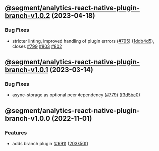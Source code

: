 ## [@segment/analytics-react-native-plugin-branch-v1.0.2](https://github.com/segmentio/analytics-react-native/compare/@segment/analytics-react-native-plugin-branch-v1.0.1...@segment/analytics-react-native-plugin-branch-v1.0.2) (2023-04-18)


### Bug Fixes

* stricter linting, improved handling of plugin errrors ([#795](https://github.com/segmentio/analytics-react-native/issues/795)) ([1ddb4d5](https://github.com/segmentio/analytics-react-native/commit/1ddb4d571df794bc7eaa5c5302ed27b90faf9a73)), closes [#799](https://github.com/segmentio/analytics-react-native/issues/799) [#803](https://github.com/segmentio/analytics-react-native/issues/803) [#802](https://github.com/segmentio/analytics-react-native/issues/802)

## [@segment/analytics-react-native-plugin-branch-v1.0.1](https://github.com/segmentio/analytics-react-native/compare/@segment/analytics-react-native-plugin-branch-v1.0.0...@segment/analytics-react-native-plugin-branch-v1.0.1) (2023-03-14)


### Bug Fixes

* async-storage as optional peer dependency ([#779](https://github.com/segmentio/analytics-react-native/issues/779)) ([f3d5bc0](https://github.com/segmentio/analytics-react-native/commit/f3d5bc024fe3ae988386aac8b9f6f3fc6d84677a))

## @segment/analytics-react-native-plugin-branch-v1.0.0 (2022-11-01)


### Features

* adds branch plugin ([#691](https://github.com/segmentio/analytics-react-native/issues/691)) ([203850f](https://github.com/segmentio/analytics-react-native/commit/203850fd8436279d2cc5aaa82a002dfa7f2a6baf))
